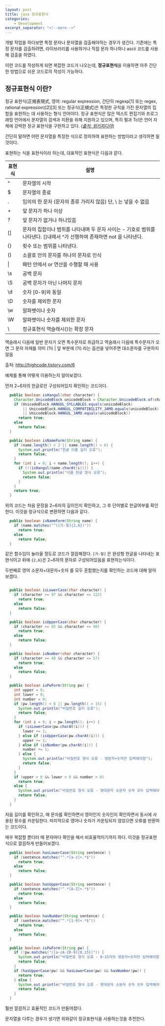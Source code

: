 ```yaml
---
layout: post
title: java 정규표현식
categories:
    - Development
excerpt_separator: "<!--more-->"
---
```


개발 작업을 하다보면 특정 문자나 문자열을 검출해야하는 경우가 생긴다.
기존에는 특정 문자를 검출하려면, 라이브러리를 사용하거나 직접 문자 하나하나 ascii 코드를 사용해 검출을 하였다.

이런 코드를 작성하게 되면 복잡한 코드가 나오는데, **정규표현식**을 이용하면 아주 간단한 방법으로 쉬운 코드로의 작성이 가능하다.

## 정규표현식 이란?
정규 표현식(正規表現式, 영어: regular expression, 간단히 regexp[1] 또는 regex, rational expression)[2][3] 또는 정규식(正規式)은 특정한 규칙을 가진 문자열의 집합을 표현하는 데 사용하는 형식 언어이다. 정규 표현식은 많은 텍스트 편집기와 프로그래밍 언어에서 문자열의 검색과 치환을 위해 지원하고 있으며, 특히 펄과 Tcl은 언어 자체에 강력한 정규 표현식을 구현하고 있다. [*(출처: 위키피디아)*](https://ko.wikipedia.org/wiki/%EC%A0%95%EA%B7%9C_%ED%91%9C%ED%98%84%EC%8B%9D)

간단히 말하면 어떤 문자열을 특정한 식으로 정의하여 표현하는 방법이라고 생각하면 될 것이다.

표현하는 식을 표현식이라 하는데, 대표적인 표현식은 다음과 같다.

표현식 | 설명
----------|-----------
^     | 문자열의 시작
$     | 문자열의 종료
. | 임의의 한 문자 (문자의 종류 가리지 않음) 단, \ 는 넣을 수 없음
+ | 앞 문자가 하나 이상
? | 앞 문자가 없거나 하나있음
[] | 문자의 집합이나 범위를 나타내며 두 문자 사이는 - 기호로 범위를 나타낸다. []내에서 ^가 선행하여 존재하면 not 을 나타낸다.
{} | 횟수 또는 범위를 나타낸다.
() | 소괄호 안의 문자를 하나의 문자로 인식
\| | 패턴 안에서 or 연산을 수행할 때 사용
\s | 공백 문자
\S | 공백 문자가 아닌 나머지 문자
\d | 숫자 [0-9]와 동일
\D | 숫자를 제외한 문자
\w | 알파벳이나 숫자
\W | 알파벳이나 숫자를 제외한 문자
\ | 정규표현식 역슬래시(\)는 확장 문자
 역슬래시 다음에 일반 문자가 오면 특수문자로 취급하고 역슬래시 다음에 특수문자가 오면 그 문자 자체를 의미
(?i) | 앞 부분에 (?i) 라는 옵션을 넣어주면 대소문자를 구분하지 않음

출처: http://highcode.tistory.com/6

예제를 통해 어떻게 이용하는지 알아보겠다.

먼저 2~6자의 한글로만 구성되어있지 확인하는 코드이다.

```java
  public boolean isHangul(char character) {
    Character.UnicodeBlock unicodeBlock = Character.UnicodeBlock.of(character);
    if (UnicodeBlock.HANGUL_SYLLABLES.equals(unicodeBlock)
        || UnicodeBlock.HANGUL_COMPATIBILITY_JAMO.equals(unicodeBlock)
        || UnicodeBlock.HANGUL_JAMO.equals(unicodeBlock))
      return true;
    else
      return false;
  }

  public boolean isNameForm(String name) {
    if (name.length() < 2 || name.length() > 6) {
      System.out.println("한글 이름 길이 오류");
      return false;
    }
    for (int i = 0; i < name.length(); i++) {
      if (!(isHangul(name.charAt(i)))) {
        System.out.println("이름 한글 형식 오류");
        return false;
      }
    }
    return true;
  }
```
위의 코드는 처음 문장을 2~6자의 길이인지 확인하고, 그 후 단어별로 한글여부를 확인한다. 이것을 정규식으로 변환하면 다음과 같다.

```java
  public boolean isNameForm(String name) {
    if (name.matches("^([가-힣]{2,6})"))
      return true;
    else
      return false;
  }
```
같은 함수임이 놀라울 정도로 코드가 깔끔해졌다. `[가-힣]` 은 완성형 한글을 나타내는 표현식이고 뒤에 `{2,6}`은 2~6자의 문자로 구성되어있음을 표현하는식이다.

두번째로 영어 소문자+대문자+숫자 를 모두 혼합했는지를 확인하는 코드에 대해 알아보겠다.
```java

  public boolean isLowerCase(char character) {
    if (character >= 97 && character <= 122)
      return true;
    else
      return false;
  }

  public boolean isUpperCase(char character) {
    if (character >= 65 && character <= 90)
      return true;
    else
      return false;
  }

  public boolean isNumber(char character) {
    if (character >= 48 && character <= 57)
      return true;
    else
      return false;
  }

  public boolean isPwForm(String pw) {
    int upper = 0;
    int lower = 0;
    int number = 0;
    if (pw.length() < 8 || pw.length() > 15) {
      System.out.println("비밀번호 길이 오류");
      return false;
    }
    for (int i = 0; i < pw.length(); i++) {
      if (isLowerCase(pw.charAt(i))) {
        lower += 1;
      } else if (isUpperCase(pw.charAt(i))) {
        upper += 1;
      } else if (isNumber(pw.charAt(i))) {
        number += 1;
      } else {
        System.out.println("비밀번호 형식 오류 - 영문자+숫자만 입력해야함");
        return false;
      }
    }
    if (upper > 0 && lower > 0 && number > 0)
      return true;
    else {
      System.out.println("비밀번호 형식 오류 - 영대문자 소문자 숫자 모두 입력해야함");
      return false;
    }
  }
  ```
처음 길이를 확인하고, 매 문자를 확인하면서 영어인지 숫자인지 확인하면서 동시에 사용된 횟수를 카운팅한다. 마지막으로 영어나 숫자가 카운팅되지 않았으면 오류를 반환하는 코드이다.

매우 복잡할 뿐더러 매 문자마다 확인을 해서 비효율적이기까지 하다. 이것을 정규표현식으로 깔끔하게 만들어보겠다.

```java
  public boolean hasLowerCase(String sentence) {
    if (sentence.matches("^.*[a-z]+.*$"))
      return true;
    else
      return false;
  }

  public boolean hasUpperCase(String sentence) {
    if (sentence.matches("^.*[A-Z]+.*$"))
      return true;
    else
      return false;
  }

  public boolean hasNumber(String sentence) {
    if (sentence.matches("^.*[1-9]+.*$"))
      return true;
    else
      return false;
  }

  public boolean isPwForm(String pw) {
    if (!pw.matches("([a-zA-Z0-9]{8,15})")) {
      System.out.println("비밀번호 형식 오류 - 8~15자의 영문자+숫자만 입력해야함");
      return false;
    }
    if (hasUpperCase(pw) && hasLowerCase(pw) && hasNumber(pw)) {
      return true;
    } else {
      System.out.println("비밀번호 형식 오류 - 영대문자 소문자 숫자 모두 입력해야함");
      return false;
    }
  }
  ```
  훨씬 깔끔하고 효율적인 코드가 만들어졌다.

  문자열을 다루는 경우가 생기면 위와같이 정규표현식을 사용하는것을 추천한다.